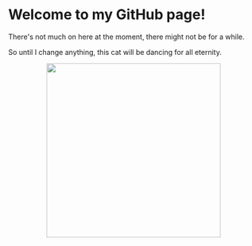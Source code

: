 # Welcome to my GitHub page!

There's not much on here at the moment, there might not be for a while. 

So until I change anything, this cat will be dancing for all eternity.

<div id="header" align="center">
  <img src="https://media.giphy.com/media/r8qaw0TZvreU0/giphy.gif" width="350"/>
</div>
